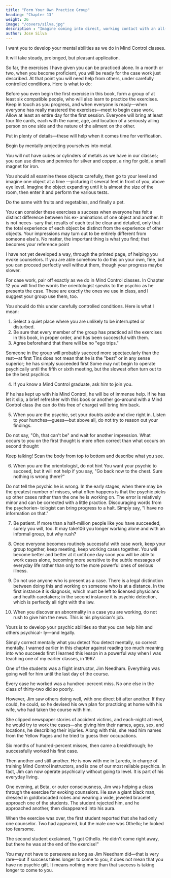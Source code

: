 ```yaml
---
title: "Form Your Own Practice Group"
heading: "Chapter 13"
weight: 26
image: "/covers/silva.jpg"
description : "Imagine coming into direct, working contact with an all-pervading higher intelligence and learning in a moment of numinous joy that it is on your side"
author: Jose Silva
---
```




I want you to develop your mental abilities as we do in Mind Control classes. 

It will take steady, prolonged, but pleasant application. 

So far, the exercises I have given you can be practiced alone. In a month or two, when you become proficient, you will be ready for the
case work just described. At that point you will need help from others, under carefully controlled conditions.
Here is what to do:

Before you even begin the first exercise in this book, form a group of at least six compatible people, who
will also learn to practice the exercises. Keep in touch as you progress, and when everyone is ready—when
everyone has really mastered the exercises—meet to begin case work. Allow at least an entire day for the
first session. Everyone will bring at least four file cards, each with the name, age, and location of a seriously ailing
person on one side and the nature of the ailment on the other. 

Put in plenty of details—these will help when it comes time for verification.

Begin by mentally projecting yourselves into metal.

You will not have cubes or cylinders of metals as we have in our classes; you can use dimes and pennies for
silver and copper, a ring for gold, a small magnet for iron. 

You should all examine these objects carefully, then go to your level and imagine one object at a time
—picturing it several feet in front of you, above eye level. Imagine the object expanding until it is almost
the size of the room, then enter it and perform the various tests.

Do the same with fruits and vegetables, and finally a pet.

You can consider these exercises a success when
everyone has felt a distinct difference between his ex-
aminations of one object and another. It is not neces-
sary that results of each test be clear and detailed, only
that the total experience of each object be distinct from
the experience of other objects. Your impressions may
turn out to be entirely different from someone else's.
No matter, the important thing is what you find; that
becomes your reference point

I have not yet developed a way, through the printed page, of helping you evoke counselors. If you are able
somehow to do this on your own, fine, but you can proceed perfectly well without them, though your progress maybe slower.

For case work, pair off exactly as we do in Mind Control classes. In Chapter 12 you will find the words
the orientologist speaks to the psychic as he presents the case. These are exactly the ones we use in class,
and I suggest your group use them, too. 

You should do this under carefully controlled conditions. Here is what I mean:

1. Select a quiet place where you are unlikely to be interrupted or disturbed.
2. Be sure that every member of the group has practiced all the exercises in this book, in proper order, and
has been successful with them.
3. Agree beforehand that there will be no "ego trips." 

Someone in the group will probably succeed more spectacularly than the rest—at first Tins does not
mean that he is the "best" or in any sense superior; he
has simply succeeded first Some may not begin to operate psychically until the fifth or sixth meeting, but
the slowest often turn out to be the best psychics.

4. If you know a Mind Control graduate, ask him to join you.

If he has kept up with his Mind Control, he will be of immense help. If he has let it slip, a brief refresher with this book or another go-around with a Mind Control class (he can do this free of charge) will bring him back.

5. When you are the psychic, set your doubts aside and dive right in. Listen to your hunches—guess—but above all, do not try to reason out your findings. 

Do not say, "Oh, that can't be" and wait for another impression. What occurs to you on the first thought is more often correct than what occurs on second thought

Keep talking! Scan the body from top to bottom and describe what you see.

6. When you are the orientologist, do not hint You want your psychic to succeed, but it will not help if you
say, "Go back now to the chest. Sure nothing is wrong
there?"

Do not tell the psychic he is wrong. In the early stages, when there may be the greatest number of
misses, what often happens is that the psychic picks up other cases rather than the one he is working on. The
error is relatively minor and can be corrected with a little practice. Discouraging words from the psychorien-
tologist can bring progress to a halt. Simply say, "I have no information on that."

7. Be patient. If more than a half-million people like you have succeeded, surely you will, too. It may take106 
you longer working alone and with an informal group, but why rush?

8. Once everyone becomes routinely successful with case work, keep your group together, keep meeting, keep working cases together. You will become better and better at it until one day soon you will be able to work cases alone, becoming more sensitive to the subtle messages of everyday life rather than only to the more powerful ones of serious illness.

9. Do not use anyone who is present as a case. There is a legal distinction between doing this and working on
someone who is at a distance. In the first instance it is diagnosis, which must be left to licensed physicians and
health caretakers; in the second instance it is psychic detection, which is perfectly all right with the law.

10. When you discover an abnormality in a case you are working, do not rush to give him the news. This is
his physician's job. 

Yours is to develop your psychic abilities so that you can help him and others psychical-
ly—and legally. 

Simply correct mentally what you detect You detect mentally, so correct mentally.
I warned earlier in this chapter against reading too
much meaning into who succeeds first I learned this
lesson in a powerful way when I was teaching one of
my earlier classes, in 1967. 

One of the students was a flight instructor, Jim Needham. Everything was going
well for him until the last day of the course. 

Every case he worked was a hundred-percent miss. No one else in the class of thirty-two did so poorly.

However, Jim saw others doing well, with one direct bit after another. If they could, he could, so he devised his own plan for practicing at home with his wife, who had taken the course with him. 

She clipped newspaper stories of accident victims, and each-night at level, he
would try to work the cases—she giving him their names, ages, sex, and locations, he describing their injuries. Along with this, she read him names from the
Yellow Pages and he tried to guess their occupations.

Six months of hundred-percent misses, then came a breakthrough; he successfully worked his first case. 

Then another and still another. He is now with me in Laredo, in charge of training Mind Control instructors, and is one of our most reliable psychics. In fact, Jim can now operate psychically without going to level. It is part of his everyday living.

One evening, at Beta, or outer consciousness, Jim
was helping a class through the exercise for evoking
counselors. He saw a giant black man, dressed in goldbrocaded robes and wearing a wide, jeweled bracelet
approach one of the students. The student rejected him,
and he approached another, then disappeared into his
aura.

When the exercise was over, the first student reported that she had only one counselor. Two had appeared,
but the male one was Othello; he looked too fearsome.

The second student exclaimed, "I got Othello. He didn't come right away, but there he was at the end of the
exercise!"

You may not have to persevere as long as Jim Needham did—that is very rare—but if success takes longer
to come to you, it does not mean that you have no psychic gift. It means nothing more than that success is
taking longer to come to you.
